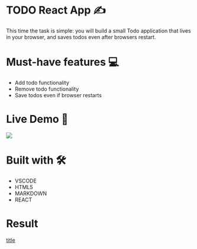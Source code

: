 # TODO React App :writing_hand:

This time the task is simple: you will build a small Todo application that lives in your browser, and saves todos even after browsers restart.

# Must-have features 	:computer:
- Add todo functionality
- Remove todo functionality
- Save todos even if browser restarts

# Live Demo :movie_camera:
![](todo.gif)


# Built with :hammer_and_wrench:
- VSCODE 
- HTML5 
- MARKDOWN 
- REACT 

# Result
[title](https://reacct-intro.netlify.app/)




